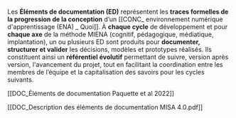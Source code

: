 

Les **Éléments de documentation (ED)** représentent les **traces formelles de la progression de la conception** d’un [[CONC_ environnement numérique d'apprentissage (ENA) _ Quoi]]. À **chaque cycle** de développement et pour **chaque axe** de la méthode MIENA (cognitif, pédagogique, médiatique, implantation), un ou plusieurs ED sont produits pour **documenter, structurer et valider** les décisions, modèles et prototypes réalisés. Ils constituent ainsi un **référentiel évolutif** permettant de suivre, version après version, l'avancement du projet, tout en facilitant la coordination entre les membres de l’équipe et la capitalisation des savoirs pour les cycles suivants.

[[DOC_Éléments de documentation Paquette et al 2022]] 

[[DOC_Description des éléments de documentation MISA 4.0.pdf]]  